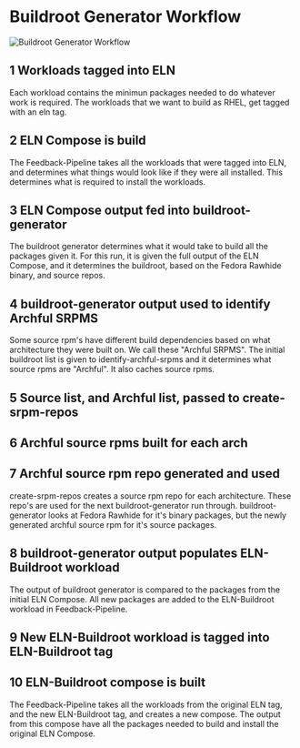 # Buildroot Generator Workflow
![Buildroot Generator Workflow](https://raw.githubusercontent.com/minimization/dep-tracker/master/doc/buildroot-generator-workflow.svg)

## 1 Workloads tagged into ELN
Each workload contains the minimun packages needed to do whatever work is required.
The workloads that we want to build as RHEL, get tagged with an eln tag.

## 2 ELN Compose is build
The Feedback-Pipeline takes all the workloads that were tagged into ELN, and determines
what things would look like if they were all installed.  This determines what is required
to install the workloads.

## 3 ELN Compose output fed into buildroot-generator
The buildroot generator determines what it would take to build all the packages given it.
For this run, it is given the full output of the ELN Compose, and it determines the
buildroot, based on the Fedora Rawhide binary, and source repos.

## 4 buildroot-generator output used to identify Archful SRPMS
Some source rpm's have different build dependencies based on what architecture they were
built on.  We call these "Archful SRPMS".  The initial buildroot list is given to 
identify-archful-srpms and it determines what source rpms are "Archful".  It also caches
source rpms.

## 5 Source list, and Archful list, passed to create-srpm-repos

## 6 Archful source rpms built for each arch

## 7 Archful source rpm repo generated and used
create-srpm-repos creates a source rpm repo for each architecture.  These repo's are used
for the next buildroot-generator run through.
buildroot-generator looks at Fedora Rawhide for it's binary packages, but the newly generated
archful source rpm for it's source packages.

## 8 buildroot-generator output populates ELN-Buildroot workload
The output of buildroot generator is compared to the packages from the initial ELN Compose.
All new packages are added to the ELN-Buildroot workload in Feedback-Pipeline.

## 9 New ELN-Buildroot workload is tagged into ELN-Buildroot tag

## 10 ELN-Buildroot compose is built
The Feedback-Pipeline takes all the workloads from the original ELN tag, and the new
ELN-Buildroot tag, and creates a new compose.  The output from this compose have all the
packages needed to build and install the original ELN Compose.
